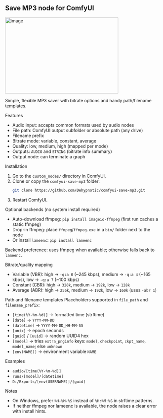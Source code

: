 ## Save MP3 node for ComfyUI

<img width="366" height="245" alt="image" src="https://github.com/user-attachments/assets/6fdae56c-6f65-4581-8af8-1b9e15d5b892" />


Simple, flexible MP3 saver with bitrate options and handy path/filename templates.

Features
- Audio input: accepts common formats used by audio nodes
- File path: ComfyUI output subfolder or absolute path (any drive)
- Filename prefix
- Bitrate mode: variable, constant, average
- Quality: low, medium, high (mapped per mode)
- Outputs: `AUDIO` and `STRING` (bitrate info summary)
- Output node: can terminate a graph

Installation
1) Go to the `custom_nodes/` directory in ComfyUI.
2) Clone or copy the `comfyui-save-mp3` folder:
   ```bash
   git clone https://github.com/Dehypnotic/comfyui-save-mp3.git
   ```
3) Restart ComfyUI.

Optional backends (no system install required)
- Auto-download ffmpeg: `pip install imageio-ffmpeg` (first run caches a static ffmpeg)
- Drop-in ffmpeg: place `ffmpeg`/`ffmpeg.exe` in a `bin/` folder next to the node
- Or install `lameenc`: `pip install lameenc`

Backend preference: uses ffmpeg when available; otherwise falls back to `lameenc`.

Bitrate/quality mapping
- Variable (VBR): high → `-q:a 0` (~245 kbps), medium → `-q:a 4` (~165 kbps), low → `-q:a 7` (~100 kbps)
- Constant (CBR): high → `320k`, medium → `192k`, low → `128k`
- Average (ABR): high → `256k`, medium → `192k`, low → `160k` (uses `-abr 1`)

Path and filename templates
Placeholders supported in `file_path` and `filename_prefix`:
- `[time(%Y-%m-%d)]` → formatted time (strftime)
- `[date]` → `YYYY-MM-DD`
- `[datetime]` → `YYYY-MM-DD_HH-MM-SS`
- `[unix]` → epoch seconds
- `[guid]` / `[uuid]` → random UUID4 hex
- `[model]` → tries `extra_pnginfo` keys: `model`, `checkpoint`, `ckpt_name`, `model_name`; else `unknown`
- `[env(NAME)]` → environment variable `NAME`

Examples
- `audio/[time(%Y-%m-%d)]`
- `runs/[model]/[datetime]`
- `D:/Exports/[env(USERNAME)]/[guid]`

Notes
- On Windows, prefer `%H-%M-%S` instead of `%H:%M:%S` in strftime patterns.
- If neither ffmpeg nor lameenc is available, the node raises a clear error with install hints.

